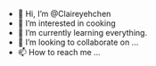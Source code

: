 - 👋 Hi, I’m @Claireyehchen
- 👀 I’m interested in cooking
- 🌱 I’m currently learning everything.
- 💞️ I’m looking to collaborate on ...
- 📫 How to reach me ...

<!---
Claireyehchen/Claireyehchen is a ✨ special ✨ repository because its `README.md` (this file) appears on your GitHub profile.
You can click the Preview link to take a look at your changes.
--->
